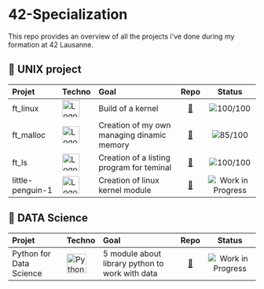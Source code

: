 # 42-Specialization
This repo provides an overview of all the projects i've done during my formation at 42 Lausanne.


## 🔵 UNIX project
| Projet | Techno | Goal | Repo |Status|
|:---|:---|:---|:---:|:---:|
| ft_linux | <img src="https://tse4.mm.bing.net/th?id=OIP.Ec0vyaEacDzUQh3miQ9pdQHaF_&pid=Api" alt="Logo" width="35" /> | Build of a kernel | [🔗](https://github.com/MrMobbi/ft_linux) | ![100/100](https://img.shields.io/badge/Score-100%2F100-brightgreen) |
| ft_malloc | <img src="https://www.pngitem.com/pimgs/m/31-312155_c-programming-language-logo-hd-png-download.png" alt="Logo" width="35" /> | Creation of my own managing dinamic memory | [🔗](https://github.com/MrMobbi/ft_malloc) | ![85/100](https://img.shields.io/badge/Score-85%2F100-brightgreen) |
| ft_ls | <img src="https://www.pngitem.com/pimgs/m/31-312155_c-programming-language-logo-hd-png-download.png" alt="Logo" width="35" /> | Creation of a listing program for teminal | [🔗](https://github.com/MrMobbi/ft_ls) | ![100/100](https://img.shields.io/badge/Score-100%2F100-brightgreen) |
| little-penguin-1 | <img src="https://tse4.mm.bing.net/th?id=OIP.Ec0vyaEacDzUQh3miQ9pdQHaF_&pid=Api" alt="Logo" width="35" /> | Creation of linux kernel module | [🔗](https://github.com/MrMobbi/little-penguin) | ![Work in Progress](https://img.shields.io/badge/status-work--in--progress-yellow) |

## 🔵 DATA Science
| Projet | Techno | Goal | Repo |Status|
|:---|:---|:---|:---:|:---:|
| Python for Data Science | <img src="https://www.pinclipart.com/picdir/middle/534-5345877_python-logo-clipart.png" alt="Python" width="40" /> | 5 module about library python to work with data | [🔗](https://github.com/MrMobbi/python-for-data-science) | ![Work in Progress](https://img.shields.io/badge/status-work--in--progress-yellow) |

